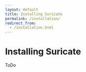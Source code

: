 ```yaml
---
layout: default
title: Installing Suricate
permalink: /installation/
redirect_from:
  - /installation.html
---
```


# <i class="fa fa-cloud-download"></i> Installing Suricate

ToDo